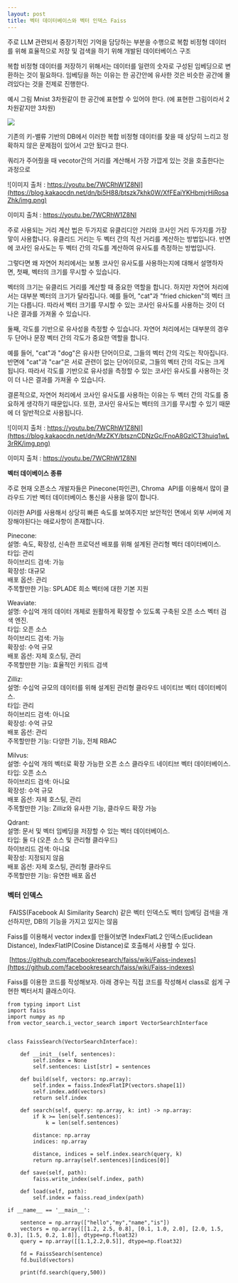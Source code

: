 ```yaml
---
layout: post
title: 벡터 데이터베이스와 벡터 인덱스 Faiss
---
```

주로 LLM 관련되서 중장기적인 기억을 담당하는 부분을 수행으로 복합 비정형 데이터를 위해 효율적으로 저장 및 검색을 하기 위해 개발된 데이터베이스 구조

복합 비정형 데이터를 저장하기 위해서는 데이터를 일련의 숫자로 구성된 임베딩으로 변환하는 것이 필요하다. 임베딩을 하는 이유는 한 공간안에 유사한 것은 비슷한 공간에 몰려있다는 것을 전제로 진행한다.

예시 그림 Mnist 3차원같이 한 공간에 표현할 수 있어야 한다. (에 표현한 그림이라서 2차원같지만 3차원)


![](https://blog.kakaocdn.net/dn/c7ICK5/btszk506KEn/CDZH5hSINW3WEcLfj3c6cK/img.png)

기존의 키-밸류 기반의 DB에서 이러한 복합 비정형 데이터를 찾을 때 상당히 느리고 정확하지 않은 문제점이 있어서 고안 됬다고 한다.

쿼리가 주어줬을 때 vecotor간의 거리를 계산해서 가장 가깝게 있는 것을 호출한다는 과정으로

![이미지 출처 : https://youtu.be/7WCRhW1Z8NI](https://blog.kakaocdn.net/dn/bi5H88/btszk7khk0W/XfFEaiYKHbmjrHiRosaZhk/img.png)

이미지 출처 : https://youtu.be/7WCRhW1Z8NI

주로 사용되는 거리 계산 법은 두가지로 유클리디안 거리와 코사인 거리 두가지를 가장 맣이 사용합니다. 유클리드 거리는 두 벡터 간의 직선 거리를 계산하는 방법입니다. 반면에 코사인 유사도는 두 벡터 간의 각도를 계산하여 유사도를 측정하는 방법입니다.

그렇다면 왜 자연어 처리에서는 보통 코사인 유사도를 사용하는지에 대해서 설명하자면, 첫째, 벡터의 크기를 무시할 수 있습니다.

벡터의 크기는 유클리드 거리를 계산할 때 중요한 역할을 합니다. 하지만 자연어 처리에서는 대부분 벡터의 크기가 달라집니다. 예를 들어, "cat"과 "fried chicken"의 벡터 크기는 다릅니다. 따라서 벡터 크기를 무시할 수 있는 코사인 유사도를 사용하는 것이 더 나은 결과를 가져올 수 있습니다.

둘째, 각도를 기반으로 유사성을 측정할 수 있습니다. 자연어 처리에서는 대부분의 경우 두 단어나 문장 벡터 간의 각도가 중요한 역할을 합니다.

예를 들어, "cat"과 "dog"은 유사한 단어이므로, 그들의 벡터 간의 각도는 작아집니다. 반면에 "cat"과 "car"은 서로 관련이 없는 단어이므로, 그들의 벡터 간의 각도는 크게 됩니다. 따라서 각도를 기반으로 유사성을 측정할 수 있는 코사인 유사도를 사용하는 것이 더 나은 결과를 가져올 수 있습니다.

결론적으로, 자연어 처리에서 코사인 유사도를 사용하는 이유는 두 벡터 간의 각도를 중요하게 생각하기 때문입니다. 또한, 코사인 유사도는 벡터의 크기를 무시할 수 있기 때문에 더 일반적으로 사용됩니다.

![이미지 출처 : https://youtu.be/7WCRhW1Z8NI](https://blog.kakaocdn.net/dn/MzZKY/btsznCDNzGc/FnoA8GzICT3huiq1wL3rRK/img.png)

이미지 출처 : https://youtu.be/7WCRhW1Z8NI


**벡터 데이베이스 종류**

주로 현재 오픈소스 개발자들은 Pinecone(파인콘), Chroma  API를 이용해서 많이 클라우드 기반 벡터 데이터베이스 통신을 사용을 많이 합니다. 

이러한 API를 사용해서 상당히 빠른 속도를 보여주지만 보안적인 면에서 외부 서버에 저장해야된다는 애로사항이 존재합니다.

Pinecone:  
설명: 속도, 확장성, 신속한 프로덕션 배포를 위해 설계된 관리형 벡터 데이터베이스.  
타입: 관리  
하이브리드 검색: 가능  
확장성: 대규모  
배포 옵션: 관리  
주목할만한 기능: SPLADE 희소 벡터에 대한 기본 지원

Weaviate:  
설명: 수십억 개의 데이터 개체로 원활하게 확장할 수 있도록 구축된 오픈 소스 벡터 검색 엔진.  
타입: 오픈 소스  
하이브리드 검색: 가능  
확장성: 수억 규모  
배포 옵션: 자체 호스팅, 관리  
주목할만한 기능: 효율적인 키워드 검색

Zilliz:  
설명: 수십억 규모의 데이터를 위해 설계된 관리형 클라우드 네이티브 벡터 데이터베이스.  
타입: 관리  
하이브리드 검색: 아니요  
확장성: 수억 규모  
배포 옵션: 관리  
주목할만한 기능: 다양한 기능, 전체 RBAC

Milvus:  
설명: 수십억 개의 벡터로 확장 가능한 오픈 소스 클라우드 네이티브 벡터 데이터베이스.  
타입: 오픈 소스  
하이브리드 검색: 아니요  
확장성: 수억 규모  
배포 옵션: 자체 호스팅, 관리  
주목할만한 기능: Zilliz와 유사한 기능, 클라우드 확장 가능

Qdrant:  
설명: 문서 및 벡터 임베딩을 저장할 수 있는 벡터 데이터베이스.  
타입: 둘 다 (오픈 소스 및 관리형 클라우드)  
하이브리드 검색: 아니요  
확장성: 지정되지 않음  
배포 옵션: 자체 호스팅, 관리형 클라우드  
주목할만한 기능: 유연한 배포 옵션

### 벡터 인덱스

 FAISS(Facebook AI Similarity Search) 같은 벡터 인덱스도 벡터 임베딩 검색을 개선하지만, DB의 기능을 가지고 있지는 않음

Faiss를 이용해서 vector index를 만들어보면 IndexFlatL2 인덱스(Euclidean Distance), IndexFlatIP(Cosine Distance)로 호출해서 사용할 수 있다. 

 [https://github.com/facebookresearch/faiss/wiki/Faiss-indexes](https://github.com/facebookresearch/faiss/wiki/Faiss-indexes)

 Faiss를 이용한 코드를 작성해보자. 
 아래 경우는 직접 코드를 작성해서 class로 쉽게 구현한 벡터서치 클래스이다.

```
from typing import List
import faiss
import numpy as np
from vector_search.i_vector_search import VectorSearchInterface
 
 
class FaissSearch(VectorSearchInterface):
 
    def __init__(self, sentences):
        self.index = None
        self.sentences: List[str] = sentences
 
    def build(self, vectors: np.array):
        self.index = faiss.IndexFlatIP(vectors.shape[1])
        self.index.add(vectors)
        return self.index
 
    def search(self, query: np.array, k: int) -> np.array:
        if k >= len(self.sentences):
            k = len(self.sentences)
 
        distance: np.array
        indices: np.array
 
        distance, indices = self.index.search(query, k)
        return np.array(self.sentences)[indices[0]]
 
    def save(self, path):
        faiss.write_index(self.index, path)
 
    def load(self, path):
        self.index = faiss.read_index(path)
 
if __name__ == '__main__':
 
    sentence = np.array(["hello","my","name","is"])
    vectors = np.array([[1.2, 2.5, 0.8], [0.1, 1.0, 2.0], [2.0, 1.5, 0.3], [1.5, 0.2, 1.8]], dtype=np.float32)
    query = np.array([[1.1,2.2,0.5]], dtype=np.float32)
 
    fd = FaissSearch(sentence)
    fd.build(vectors)
 
    print(fd.search(query,500))
```
